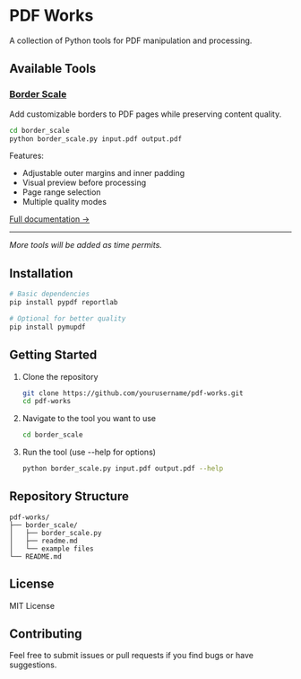 # PDF Works

A collection of Python tools for PDF manipulation and processing.

## Available Tools

### [Border Scale](./border_scale/)
Add customizable borders to PDF pages while preserving content quality.

```bash
cd border_scale
python border_scale.py input.pdf output.pdf
```

Features:
- Adjustable outer margins and inner padding
- Visual preview before processing
- Page range selection
- Multiple quality modes

[Full documentation →](./border_scale/readme.md)

---

*More tools will be added as time permits.*

## Installation

```bash
# Basic dependencies
pip install pypdf reportlab

# Optional for better quality
pip install pymupdf
```

## Getting Started

1. Clone the repository
   ```bash
   git clone https://github.com/yourusername/pdf-works.git
   cd pdf-works
   ```

2. Navigate to the tool you want to use
   ```bash
   cd border_scale
   ```

3. Run the tool (use --help for options)
   ```bash
   python border_scale.py input.pdf output.pdf --help
   ```

## Repository Structure

```
pdf-works/
├── border_scale/
│   ├── border_scale.py
│   ├── readme.md
│   └── example files
└── README.md
```

## License

MIT License

## Contributing

Feel free to submit issues or pull requests if you find bugs or have suggestions.

